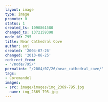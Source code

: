 ```yaml
---
layout: image
type: image
promote: 0
status: 1
created_ts: 1090861580
changed_ts: 1372159398
node_id: 795
title: Near Cathedral Cove
author: anj
created: '2004-07-26'
changed: '2013-06-25'
redirect_from:
- "/node/795/"
permalink: "/2004/07/26/near_cathedral_cove/"
tags:
- Coromandel
images:
- src: image/images/img_2369-795.jpg
  name: img_2369-795.jpg
---
```


